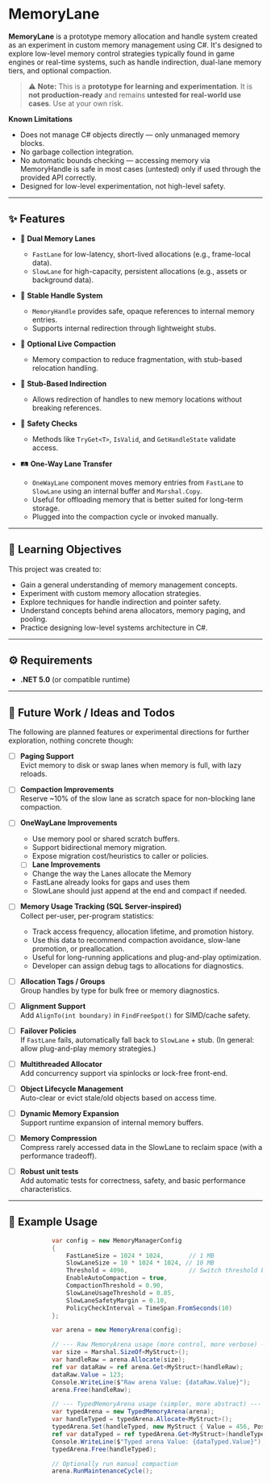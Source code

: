 # MemoryLane

**MemoryLane** is a prototype memory allocation and handle system created as an experiment in custom memory management using C#. It's designed to explore low-level memory control strategies typically found in game engines or real-time systems, such as handle indirection, dual-lane memory tiers, and optional compaction.

> ⚠️ **Note:** This is a **prototype for learning and experimentation**. It is **not production-ready** and remains **untested for real-world use cases**. Use at your own risk.

**Known Limitations**
- Does not manage C# objects directly — only unmanaged memory blocks.
- No garbage collection integration.
- No automatic bounds checking — accessing memory via MemoryHandle is safe in most cases (untested) only if used through the provided API correctly.
- Designed for low-level experimentation, not high-level safety.

---

## ✨ Features

- 🧠 **Dual Memory Lanes**
  - `FastLane` for low-latency, short-lived allocations (e.g., frame-local data).
  - `SlowLane` for high-capacity, persistent allocations (e.g., assets or background data).

- 🔁 **Stable Handle System**
  - `MemoryHandle` provides safe, opaque references to internal memory entries.
  - Supports internal redirection through lightweight stubs.

- 🧹 **Optional Live Compaction**
  - Memory compaction to reduce fragmentation, with stub-based relocation handling.

- 🔄 **Stub-Based Indirection**
  - Allows redirection of handles to new memory locations without breaking references.

- 🧪 **Safety Checks**
  - Methods like `TryGet<T>`, `IsValid`, and `GetHandleState` validate access.

- 🛤️ **One-Way Lane Transfer**
  - `OneWayLane` component moves memory entries from `FastLane` to `SlowLane` using an internal buffer and `Marshal.Copy`.
  - Useful for offloading memory that is better suited for long-term storage.
  - Plugged into the compaction cycle or invoked manually.

---

## 🎯 Learning Objectives

This project was created to:
- Gain a general understanding of memory management concepts.
- Experiment with custom memory allocation strategies.
- Explore techniques for handle indirection and pointer safety.
- Understand concepts behind arena allocators, memory paging, and pooling.
- Practice designing low-level systems architecture in C#.

---

## ⚙️ Requirements

- **.NET 5.0** (or compatible runtime)

---

## 🧭 Future Work / Ideas and Todos

The following are planned features or experimental directions for further exploration, nothing concrete though:

- [ ] **Paging Support**  
  Evict memory to disk or swap lanes when memory is full, with lazy reloads.

- [ ] **Compaction Improvements**  
  Reserve ~10% of the slow lane as scratch space for non-blocking lane compaction.

- [ ] **OneWayLane Improvements**  
  - Use memory pool or shared scratch buffers.
  - Support bidirectional memory migration.
  - Expose migration cost/heuristics to caller or policies.

  - [ ] **Lane Improvements**  
  - Change the way the Lanes allocate the Memory
  - FastLane already looks for gaps and uses them
  - SlowLane should just append at the end and compact if needed.

- [ ] **Memory Usage Tracking (SQL Server-inspired)**  
  Collect per-user, per-program statistics:
  - Track access frequency, allocation lifetime, and promotion history.
  - Use this data to recommend compaction avoidance, slow-lane promotion, or preallocation.
  - Useful for long-running applications and plug-and-play optimization.
  - Developer can assign debug tags to allocations for diagnostics.

- [ ] **Allocation Tags / Groups**  
  Group handles by type for bulk free or memory diagnostics.

- [ ] **Alignment Support**  
  Add `AlignTo(int boundary)` in `FindFreeSpot()` for SIMD/cache safety.

- [ ] **Failover Policies**  
  If `FastLane` fails, automatically fall back to `SlowLane` + stub.
  (In general: allow plug-and-play memory strategies.)

- [ ] **Multithreaded Allocator**  
  Add concurrency support via spinlocks or lock-free front-end.

- [ ] **Object Lifecycle Management**  
  Auto-clear or evict stale/old objects based on access time.

- [ ] **Dynamic Memory Expansion**  
  Support runtime expansion of internal memory buffers.

- [ ] **Memory Compression**  
  Compress rarely accessed data in the SlowLane to reclaim space (with a performance tradeoff).

- [ ] **Robust unit tests**  
  Add automatic tests for correctness, safety, and basic performance characteristics.

---

## 🧩 Example Usage

```csharp
            var config = new MemoryManagerConfig
            {
                FastLaneSize = 1024 * 1024,       // 1 MB
                SlowLaneSize = 10 * 1024 * 1024, // 10 MB
                Threshold = 4096,                 // Switch threshold between lanes
                EnableAutoCompaction = true,
                CompactionThreshold = 0.90,
                SlowLaneUsageThreshold = 0.85,
                SlowLaneSafetyMargin = 0.10,
                PolicyCheckInterval = TimeSpan.FromSeconds(10)
            };

            var arena = new MemoryArena(config);

            // --- Raw MemoryArena usage (more control, more verbose) ---
            var size = Marshal.SizeOf<MyStruct>();
            var handleRaw = arena.Allocate(size);
            ref var dataRaw = ref arena.Get<MyStruct>(handleRaw);
            dataRaw.Value = 123;
            Console.WriteLine($"Raw arena Value: {dataRaw.Value}");
            arena.Free(handleRaw);

            // --- TypedMemoryArena usage (simpler, more abstract) ---
            var typedArena = new TypedMemoryArena(arena);
            var handleTyped = typedArena.Allocate<MyStruct>();
            typedArena.Set(handleTyped, new MyStruct { Value = 456, PositionX = 1.1f, PositionY = 2.2f });
            ref var dataTyped = ref typedArena.Get<MyStruct>(handleTyped);
            Console.WriteLine($"Typed arena Value: {dataTyped.Value}");
            typedArena.Free(handleTyped);

            // Optionally run manual compaction
            arena.RunMaintenanceCycle();
